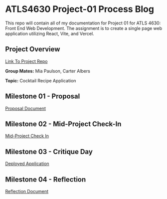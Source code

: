 # ATLS4630 Project-01 Process Blog
This repo will contain all of my documentation for Project 01 for ATLS 4630: Front End Web Development. The assignment is to create a single page web application utilizing React, Vite, and Vercel.

## Project Overview

[Link To Project Repo](https://github.com/CDAWGSWAGMAN/ATLS-4630-Project-1)

**Group Mates:** Mia Paulson, Carter Albers

**Topic:** Cocktail Recipe Application 

## Milestone 01 - Proposal
[Proposal Document](./Milestone-01-Proposal/Milestone-01-Proposal.pdf)

## Milestone 02 - Mid-Project Check-In
[Mid-Project Check In](./Milestone-02/Milestone-02-Check-In)

## Milestone 03 - Critique Day
[Deployed Application](https://atls-4630-project-1.vercel.app/)

## Milestone 04 - Reflection
[Reflection Document](./Milestone-04-Reflection/Milestone-04-Reflection.pdf)